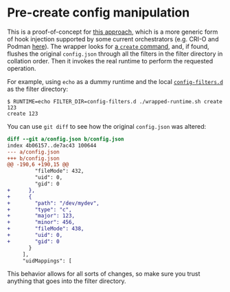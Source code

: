 # Pre-create config manipulation

This is a proof-of-concept for [this approach][1], which is a more generic form of hook injection supported by some current orchestrators (e.g. CRI-O and Podman [here][2]).
The wrapper looks for [a `create` command][3], and, if found, flushes the original `config.json` through all the filters in the filter directory in collation order.
Then it invokes the real runtime to perform the requested operation.

For example, using `echo` as a dummy runtime and the local [`config-filters.d`](config-filters.d) as the filter directory:

```console
$ RUNTIME=echo FILTER_DIR=config-filters.d ./wrapped-runtime.sh create 123
create 123
```

You can use `git diff` to see how the original `config.json` was altered:

```diff
diff --git a/config.json b/config.json
index 4b06157..de7ac43 100644
--- a/config.json
+++ b/config.json
@@ -190,6 +190,15 @@
         "fileMode": 432,
         "uid": 0,
         "gid": 0
+      },
+      {
+        "path": "/dev/mydev",
+        "type": "c",
+        "major": 123,
+        "minor": 456,
+        "fileMode": 438,
+        "uid": 0,
+        "gid": 0
       }
     ],
     "uidMappings": [
```

This behavior allows for all sorts of changes, so make sure you trust anything that goes into the filter directory.

[1]: https://github.com/opencontainers/runc/pull/1811#issuecomment-439744444
[2]: https://github.com/containers/libpod/blob/master/pkg/hooks/docs/oci-hooks.5.md
[3]: https://github.com/opencontainers/runtime-tools/blob/v0.8.0/docs/command-line-interface.md#create
